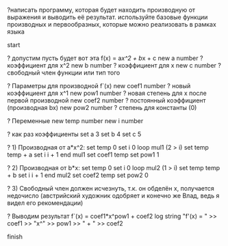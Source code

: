?написать программу, которая будет находить производную от выражения и выводить её результат. используйте базовые функции производных и первообразных, которые можно реализовать в рамках языка

start

? допустим пусть будет вот эта f(x) = a*x^2 + b*x + c
new a number        ? коэффициент для x^2
new b number        ? коэффициент для x
new c number        ? свободный член функции или тип того

? Параметры для производной f`(x)
new coef1 number    ? новый коэффициент для x^1
new pow1 number     ? новая степень для x после первой производной
new coef2 number    ? постоянный коэффициент (производная bx)
new pow2 number     ? степень для константы (0)

? Переменные
new temp number
new i number

? как раз коэффициенты 
set a 3
set b 4
set c 5

? 1) Производная от a*x^2:
set temp 0
set i 0
loop mul1 (2 > i)
    set temp temp + a
    set i i + 1
end mul1
set coef1 temp
set pow1 1

? 2) Производная от b*x:
set temp 0
set i 0
loop mul2 (1 > i)
    set temp temp + b
    set i i + 1
end mul2
set coef2 temp
set pow2 0

? 3) Свободный член должен исчезнуть, т.к. он обделён x, получается недочисло (австрийский художник одобряет и конечно же Влад, ведь я видел его рекомендации)

? Выводим результат f`(x) = coef1*x^pow1 + coef2
log string "f'(x) = " >> coef1 >> "x^" >> pow1 >> " + " >> coef2

finish
